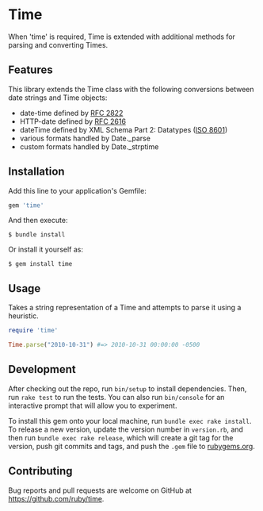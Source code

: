 # Time

When 'time' is required, Time is extended with additional methods for parsing
and converting Times.

## Features

This library extends the Time class with the following conversions between
date strings and Time objects:

* date-time defined by [RFC 2822]
* HTTP-date defined by [RFC 2616]
* dateTime defined by XML Schema Part 2: Datatypes ([ISO 8601])
* various formats handled by Date._parse
* custom formats handled by Date._strptime

[RFC 2822]: http://www.ietf.org/rfc/rfc2822.txt
[RFC 2616]: http://www.ietf.org/rfc/rfc2616.txt
[ISO 8601]: http://www.iso.org/iso/date_and_time_format

## Installation

Add this line to your application's Gemfile:

```ruby
gem 'time'
```

And then execute:

    $ bundle install

Or install it yourself as:

    $ gem install time

## Usage

Takes a string representation of a Time and attempts to parse it
using a heuristic.

```ruby
require 'time'

Time.parse("2010-10-31") #=> 2010-10-31 00:00:00 -0500
```

## Development

After checking out the repo, run `bin/setup` to install dependencies. Then, run `rake test` to run the tests. You can also run `bin/console` for an interactive prompt that will allow you to experiment.

To install this gem onto your local machine, run `bundle exec rake install`. To release a new version, update the version number in `version.rb`, and then run `bundle exec rake release`, which will create a git tag for the version, push git commits and tags, and push the `.gem` file to [rubygems.org](https://rubygems.org).

## Contributing

Bug reports and pull requests are welcome on GitHub at https://github.com/ruby/time.
